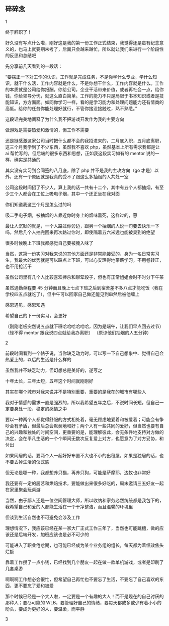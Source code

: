 ## 碎碎念
1

终于辞职了！

好久没有写点什么啦，刚好这是我的第一份工作正式结束，我觉得还是蛮有纪念意义的，也马上就要期末考了，后面只会越来越忙，所以就让我们来进行一个阶段性的反思和总结吧

先分享前几天看到的一段话：

“要摆正一下对工作的认识，工作就是完成任务，不是你学什么专业，学什么知识，就干什么活，工作内容就是什么，不是你想干什么，工作内容就是什么。工作的本质就是公司给你报酬，你给公司，企业干活带来价值，或者再社会一点，给你钱，你给领导分忧，就这么直白简单。工作的能力不只是局限于书本知识或者是技能知识，方方面面。如同你学习一样，看的是学习能力和处理问题能力还有情商的高低。给你的任务你能处理好就行，不管你接没接触过，熟不熟悉。”

这段话完美地阐释了为什么我不把游戏开发作为我的主要方向

做游戏是需要热爱和激情的，但工作不需要

还是挺感激这家公司当时把什么都不会的我招进来的，二月底入职，五月底离职，这三个月我学到了不少东西，虽然我不喜欢 php，虽然基本上所有需求我都是让 ai 帮忙写的，但后端的很多东西和思想，正如我这段实习如有的 mentor 说的一样，确实是共通的

其实没有实习到合同签的八月底，除了 php 并不是我的主攻方向（go 才是）以外，还有一个原因就是我真的受不了跟这么多抽烟的人共处一室

公司这段时间招了不少人，算上我的话一共有十二个，其中有五个人都抽烟，有至少三个人都会在工位上吸电子烟，其中一个还正坐在我对面

你们知道我这三个月是怎么过的吗

吸二手电子烟，被抽烟的人靠近你时身上的烟味熏死，这样过的，蒽

最让人沉默的就是，一个人路过你旁边，跟另一个抽烟的人说一句要去快乐一下吗，然后几个人抽完回来再次路过你时，即使隔着五六米远也能被臭到的绝望

很多时候晚上下班我都感觉自己要被腌入味了

当然，这第一份实习对我来说的其他方面还是非常能接受的，身为一名日常实习生，我最大的优势就是可以踩点上下班，可以心安理得地带薪学习，不用卷转正，也不用抢活干

虽然公司里有几个人比较喜欢捧杀和聊荤段子，但也有正常姐姐会时不时分下午茶

虽然通勤单程要 45 分钟而且晚上七点下班之后到宿舍差不多八点才能吃饭（我在学校四五点就吃了），但中午可以回家自己做还能见到串然后被他缠上

感恩遇见，感恩知遇

希望自己的下一份实习，会更好

（刚刚老板突然说五点就下班哈哈哈哈哈哈，因为是端午，让我们早点回去过节）
（怪不得 mentor 跟我说四点就给我办离职）
（原谅他们抽烟的人五分钟）

2

前段时间看到一个帖子说，当你缺乏动力时，可以写一下自己想象中、觉得自己会热爱上的，以后的生活是什么样的

虽然我并不缺乏动力，但幻想总是美好的，遂写之

十年太长，三年太短，五年这个时间就刚刚好

其实在哪个城市对我来说并不是特别重要，重要的是我在的城市有哪些人

我对于情感的需求一直是强烈的，所以我希望五年之后，不说时间长短，但自己一定要身处一段，稳定的感情之中

要以一种两个人都觉得舒服的方式相处着，毫无顾虑地爱着和被爱着；可能会有争吵会有矛盾，但最后总会默契地和好；两个人有一些共同的爱好，但当然也要有自己的兴趣和独处的时间空间，更重要的是，能理解彼此，会无条件地支持对方做的决定，会在平凡生活的一个个瞬间无数次反复爱上对方，也愿意为了对方妥协，和付出

如果同居的话，要两个人一起好好布置不大也不小的出租屋，如果是独居的话，也不要丢掉生活的仪式感

但无论是哪一种，我都想养只猫，再养只狗，可能是萨摩耶，边牧也非常好

我还要有一定的厨艺和烘焙技术，要能做出来很多好吃的，周末邀请三五好友一起在家里聚会玩桌游

当然，由于鄙人还是一位空间管理大师，所以收纳和家务必然统统都是我包下的，我希望自己和爱的人都能生活在一个干净整洁，而且温馨的环境里

但谈到生活自然也不可避免会涉及工作

理想情况下，我应该已经在某一家大厂正式工作三年了，当然也可能跳槽，做的应该还是后端开发，加班应该也是必不可少的

可能进入了职业倦怠期，也可能已经成为某个业务组的组长，每天都为着绩效焦头烂额

靠着工作攒了一点小钱，已经找到几个朋友一起在做一款单机游戏，或者是印刷了几套桌游

啊啊啊工作想必会很忙，但希望自己再忙也不要忘了生活，不要忘了自己喜欢的东西，更不要忘了爱和被爱

那个时候已经是一个大人啦，一定要是一个有趣的大人！而不是现在的自己讨厌的那种人；要尽可能的 WLB，要管理好自己的情绪，要每天都或多或少有着小小的盼头，要成为更好的人，要温柔，而平静

3

